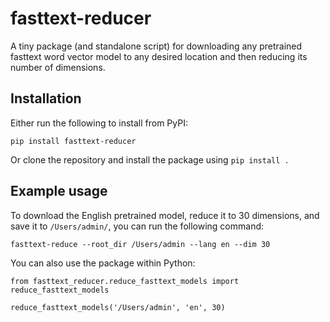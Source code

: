 # fasttext-reducer
A tiny package (and standalone script) for downloading any pretrained fasttext word vector model to any desired location and then reducing its number of dimensions.

## Installation
Either run the following to install from PyPI:
```
pip install fasttext-reducer
```

Or clone the repository and install the package using `pip install .`

## Example usage
To download the English pretrained model, reduce it to 30 dimensions, and save it to `/Users/admin/`, you can run the following command:
```
fasttext-reduce --root_dir /Users/admin --lang en --dim 30
```
You can also use the package within Python:
```
from fasttext_reducer.reduce_fasttext_models import reduce_fasttext_models

reduce_fasttext_models('/Users/admin', 'en', 30)
```
